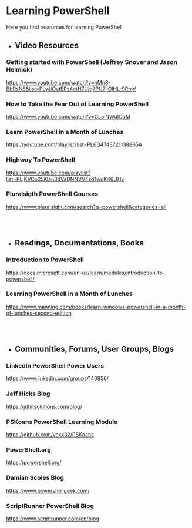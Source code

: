 # Learning PowerShell
Here you find resources for learning PowerShell

- ## Video Resources
### Getting started with PowerShell (Jeffrey Snover and Jason Helmick)

https://www.youtube.com/watch?v=nMn8-BbRsN8&list=PLyJiOytEPs4etH7Ujq7PU7jlOlHL-9RmV

### How to Take the Fear Out of Learning PowerShell 
https://www.youtube.com/watch?v=CLolNWuICoM

### Learn PowerShell in a Month of Lunches 
https://youtube.com/playlist?list=PL6D474E721138865A

### Highway To PowerShell
https://www.youtube.com/playlist?list=PLjKVCo25i0an3dVaDNNVVTzd1wuK46UHv

### Pluralsigth PowerShell Courses
https://www.pluralsight.com/search?q=powershell&categories=all

<br></br>
- ## Readings, Documentations, Books
### Introduction to PowerShell
https://docs.microsoft.com/en-us/learn/modules/introduction-to-powershell/


### Learning PowerShell in a Month of Lunches
https://www.manning.com/books/learn-windows-powershell-in-a-month-of-lunches-second-edition



<br></br>
- ## Communities, Forums, User Groups, Blogs

### LinkedIn PowerShell Power Users
https://www.linkedin.com/groups/140856/

### Jeff Hicks Blog
https://jdhitsolutions.com/blog/

### PSKoans PowerShell Learning Module
https://github.com/vexx32/PSKoans

### PowerShell.org
https://powershell.org/

### Damian Scoles Blog
https://www.powershellgeek.com/

### ScriptRunner PowerShell Blog
https://www.scriptrunner.com/en/blog


